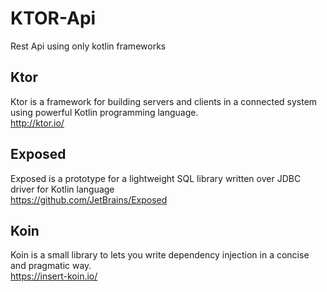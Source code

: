 # KTOR-Api
Rest Api using only kotlin frameworks

## Ktor
Ktor is a framework for building servers and clients in a connected system using powerful Kotlin programming language.
<br>
http://ktor.io/

## Exposed
Exposed is a prototype for a lightweight SQL library written over JDBC driver for Kotlin language
<br>
https://github.com/JetBrains/Exposed

## Koin
Koin is a small library to lets you write dependency injection in a concise and pragmatic way.
<br>
https://insert-koin.io/

